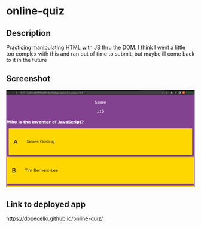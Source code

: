 # online-quiz

## Description
Practicing manipulating HTML with JS thru the DOM. I think I went a little too complex with this and ran out of time to submit, but maybe ill come back to it in the future

## Screenshot

![Online Quiz](/assets/online-quiz.png)

## Link to deployed app

https://dopecello.github.io/online-quiz/
